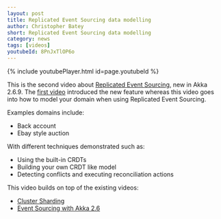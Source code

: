 ```yaml
---
layout: post
title: Replicated Event Sourcing data modelling
author: Christopher Batey
short: Replicated Event Sourcing data modelling 
category: news
tags: [videos]
youtubeId: 8PnJxTlOP6o
---
```


{% include youtubePlayer.html id=page.youtubeId %}

This is the second video about [Replicated Event Sourcing](https://doc.akka.io/docs/akka/current/typed/replicated-eventsourcing.html), new in Akka 2.6.9. 
The [first video](https://akka.io/blog/news/2020/09/09/replicated-event-sourcing-video) introduced the new feature whereas this video goes into how to model your domain when using Replicated Event Sourcing.

Examples domains include:

* Back account
* Ebay style auction

With different techniques demonstrated such as:

* Using the built-in CRDTs
* Building your own CRDT like model
* Detecting conflicts and executing reconciliation actions

This video builds on top of the existing videos:

* [Cluster Sharding](https://akka.io/blog/news/2019/12/16/akka-cluster-sharding-intro-video)
* [Event Sourcing with Akka 2.6](https://akka.io/blog/news/2020/01/07/akka-event-sourcing-video)
